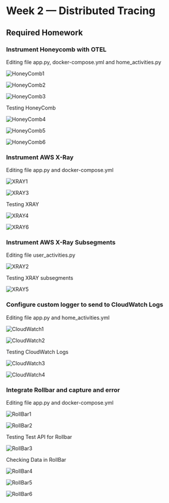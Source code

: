 # Week 2 — Distributed Tracing
## Required Homework
### Instrument Honeycomb with OTEL
Editing file app.py, docker-compose.yml and home_activities.py

![HoneyComb1](assets/HoneyComb1.png)

![HoneyComb2](assets/HoneyComb2.png)

![HoneyComb3](assets/HoneyComb3.png)

Testing HoneyComb

![HoneyComb4](assets/HoneyComb4.png)

![HoneyComb5](assets/HoneyComb5.png)

![HoneyComb6](assets/HoneyComb6.png)

### Instrument AWS X-Ray

Editing file app.py and docker-compose.yml

![XRAY1](assets/XRAY1.png)

![XRAY3](assets/XRAY3.png)

Testing XRAY

![XRAY4](assets/XRAY4.png)

![XRAY6](assets/XRAY6.png)

### Instrument AWS X-Ray Subsegments

Editing file user_activities.py

![XRAY2](assets/XRAY2.png)

Testing XRAY subsegments

![XRAY5](assets/XRAY5.png)

### Configure custom logger to send to CloudWatch Logs

Editing file app.py and home_activities.yml

![CloudWatch1](assets/CloudWatch1.png)

![CloudWatch2](assets/CloudWatch2.png)

Testing CloudWatch Logs

![CloudWatch3](assets/CloudWatch3.png)

![CloudWatch4](assets/CloudWatch4.png)

### Integrate Rollbar and capture and error

Editing file app.py and docker-compose.yml

![RollBar1](assets/RollBar1.png)

![RollBar2](assets/RollBar2.png)

Testing Test API for Rollbar

![RollBar3](assets/RollBar3.png)

Checking Data in RollBar

![RollBar4](assets/RollBar4.png)

![RollBar5](assets/RollBar5.png)

![RollBar6](assets/RollBar6.png)
